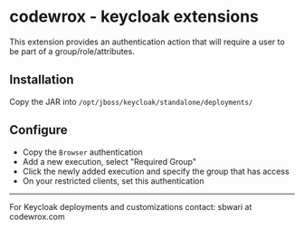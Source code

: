 # codewrox - keycloak extensions

This extension provides an authentication action that will require a user to be part of a group/role/attributes.

## Installation

Copy the JAR into `/opt/jboss/keycloak/standalone/deployments/`

## Configure

- Copy the `Browser` authentication 
- Add a new execution, select "Required Group"
- Click the newly added execution and specify the group that has access
- On your restricted clients, set this authentication

-----------
For Keycloak deployments and customizations contact: sbwari at codewrox.com
